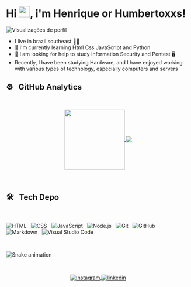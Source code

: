 <h1 align = "left"> Hi <img src = "https://icons.iconarchive.com/icons/microsoft/fluentui-emoji-flat/256/Hand-With-Fingers-Splayed-Flat-Light-icon.png" width = "30px">, i'm Henrique or Humbertoxxs! </h1>
<p align = "left"> <img src = "https://komarev.com/ghpvc/?username=pepeSec&color=blueviolet" alt = "Visualizações de perfil" /> </p>


-  I live in brazil southeast 🌅😎
- 🌱 I'm currently learning Html Css JavaScript and Python
- 🤔 I am looking for help to study Information Security and Pentest 🖥️
- Recently, I have been studying Hardware, and I have enjoyed working with various types of technology, especially computers and servers

## ⚙️ &nbsp; GitHub Analytics
<br>
<p align="center">
  <a href="https://github.com/anuraghazra/github-readme-stats">
    <img
      align="center"
      height="165"
      src="https://github-readme-stats.vercel.app/api?username=pepeSec&show_icons=true&theme=nightowl&include_all_commits=true&count_private=true"
    />
  </a>
  <a href="https://github.com/anuraghazra/github-readme-stats">
    <img
      align="center"
      src="https://github-readme-stats.vercel.app/api/top-langs/?username=pepeSec&layout=compact&langs_count=7&theme=nightowl"
    />
  </a>
</p>
<br>

##  🛠 &nbsp; Tech Depo
<br>

![ HTML ](https://img.shields.io/badge/-HTML-05122A?style=flat&logo=HTML5) &nbsp;
![ CSS ](https://img.shields.io/badge/-CSS-05122A?style=flat&logo=CSS3&logoColor=1572B6) &nbsp;
![ JavaScript ](https://img.shields.io/badge/-JavaScript-05122A?style=flat&logo=javascript) &nbsp;
![ Node.js ](https://img.shields.io/badge/-Node.js-05122A?style=flat&logo=node.js) &nbsp;
![ Git ](https://img.shields.io/badge/-Git-05122A?style=flat&logo=git) &nbsp;
![ GitHub ](https://img.shields.io/badge/-GitHub-05122A?style=flat&logo=github) &nbsp;
![ Markdown ](https://img.shields.io/badge/-Markdown-05122A?style=flat&logo=markdown) &nbsp;
![ Visual Studio Code ](https://img.shields.io/badge/-Visual%20Studio%20Code-05122A?style=flat&logo=visual-studio-code&logoColor=007ACC) &nbsp;

<br>

![Snake animation](https://github.com/pepeSec/pepeSec/blob/output/github-contribution-grid-snake.svg)

<br>
<p align = "center">
  <a href="https://www.instagram.com/pepesec.pentester/" target="_blank">
    <img align = "center" src = "https://img.shields.io/badge/-pepeSec-05122A?style=flat&logo=instagram" alt = "instagram" />
  </a>
  <a href="https://www.linkedin.com/in/henrique-marques-feliciano-b49170261/" target="_blank">
    <img align = "center" src = "https://img.shields.io/badge/-pepeSec-05122A?style=flat&logo=linkedin" alt = "linkedin" />
  </a>
</p>
